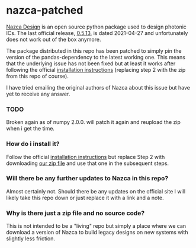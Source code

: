 # nazca-patched
[Nazca Design](https://nazca-design.org/) is an open source python package used to design photonic ICs. The last official release, [0.5.13](https://nazca-design.org/download/), is dated 2021-04-27 and unfortunately does not work out of the box anymore.

The package distributed in this repo has been patched to simply pin the version of the pandas-dependency to the latest working one. This means that the underlying issue has not been fixed but at least it works after following the official [installation instructions](https://nazca-design.org/installation/) (replacing step 2 with the zip from this repo of course).

I have tried emailing the original authors of Nazca about this issue but have yet to receive any answer.

### TODO
Broken again as of numpy 2.0.0. will patch it again and reupload the zip when i get the time.

### How do i install it?
Follow the official [installation instructions](https://nazca-design.org/installation/) but replace Step 2 with downloading [our zip file](https://github.com/UiT-Photonics/nazca-patched/raw/main/nazca-0.5.14.zip) and use that one in the subsequent steps.

### Will there be any further updates to Nazca in this repo?
Almost certainly not. Should there be any updates on the official site I will likely take this repo down or just replace it with a link and a note.

### Why is there just a zip file and no source code?
This is not intended to be a "living" repo but simply a place where we can download a version of Nazca to build legacy designs on new systems with slightly less friction.

